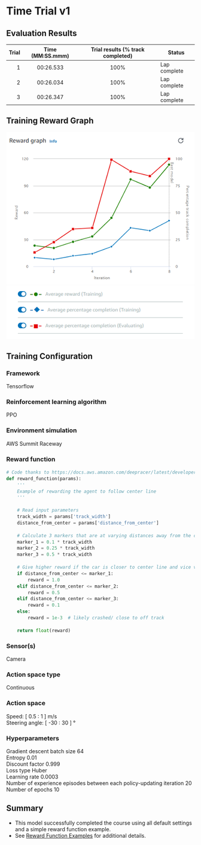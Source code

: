 # Time Trial v1

## Evaluation Results 
| Trial | Time (MM:SS.mmm) | Trial results (% track completed) | Status |
| ---: | :---: | :---: | --- |
| 1 | 00:26.533 | 100% | Lap complete |
| 2 | 00:26.034 | 100% | Lap complete |
| 3 | 00:26.347 | 100% | Lap complete |

## Training Reward Graph

![Training Progress](./images/AWS-DeepRacer-Time-Trial-v1.png)
![Reward Graph Legend](./images/Reward_graph_legend.png)

## Training Configuration

### Framework  
Tensorflow

### Reinforcement learning algorithm  
PPO

### Environment simulation  
AWS Summit Raceway

### Reward function  
```python
# Code thanks to https://docs.aws.amazon.com/deepracer/latest/developerguide/deepracer-reward-function-examples.html
def reward_function(params):
    '''
    Example of rewarding the agent to follow center line
    '''
    
    # Read input parameters
    track_width = params['track_width']
    distance_from_center = params['distance_from_center']
    
    # Calculate 3 markers that are at varying distances away from the center line
    marker_1 = 0.1 * track_width
    marker_2 = 0.25 * track_width
    marker_3 = 0.5 * track_width
    
    # Give higher reward if the car is closer to center line and vice versa
    if distance_from_center <= marker_1:
        reward = 1.0
    elif distance_from_center <= marker_2:
        reward = 0.5
    elif distance_from_center <= marker_3:
        reward = 0.1
    else:
        reward = 1e-3  # likely crashed/ close to off track
    
    return float(reward)
```

### Sensor(s)  
Camera

### Action space type  
Continuous

### Action space  
Speed: [ 0.5 : 1 ] m/s  
Steering angle: [ -30 : 30 ] °

### Hyperparameters

Gradient descent batch size	64  
Entropy	0.01  
Discount factor	0.999  
Loss type	Huber  
Learning rate	0.0003  
Number of experience episodes between each policy-updating iteration	20  
Number of epochs	10  

## Summary
- This model successfully completed the course using all default settings and a simple reward function example.
- See [Reward Function Examples](AWS_DeepRacer_Reward_Function_Examples.ipynb) for additional details.
